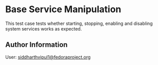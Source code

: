 Base Service Manipulation
=========

This test case tests whether starting, stopping, enabling and disabling system services works as expected. 

Author Information
------------------

User: siddharthvipul1@fedoraproject.org

